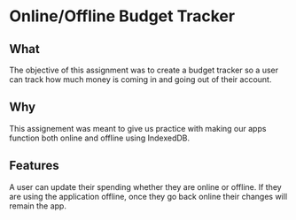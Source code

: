 # Online/Offline Budget Tracker

## What
The objective of this assignment was to create a budget tracker so a user can track how much money is coming in and going out of their account. 

## Why
This assignement was meant to give us practice with making our apps function both online and offline using IndexedDB. 

## Features

A user can update their spending whether they are online or offline. If they are using the application offline, once they go back online their changes will remain the app.


